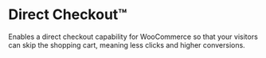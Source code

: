 # Direct Checkout&trade;

Enables a direct checkout capability for WooCommerce so that your visitors can skip the shopping cart, meaning less clicks and higher conversions.

